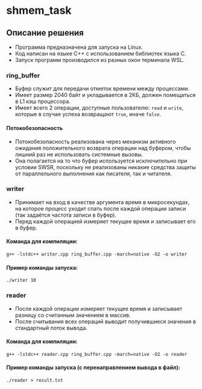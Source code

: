 # shmem_task

## Описание решения
- Программа предназначена для запуска на Linux.
- Код написан на языке С++ с использованием библиотек языка С.
- Запуск программ производился из разных окон терминала WSL.
### ring_buffer
- Буфер служит для передачи отметок времени между процессами.
- Имеет размер 2040 байт и укладывается в 2КБ, должен помещаться в L1 кэш процессора.
- Имеет всего 2 операции, доступные пользователю: `read` и `write`, которые в случае успеха возвращают `true`, иначе `false`.
#### Потокобезопасность
- Потокобезопасность реализована через механизм активного ожидания положительного возврата операции над буфером, чтобы лишний раз не использовать системные вызовы.
- Она полагается на то что буфер используется исключительно при условии SWSR, поскольку не реализованы никакие средства защиты от параллельного выполнения как писателя, так и читателя.
### writer
- Принимает на вход в качестве аргумента время в микросекундах, на которое процесс уходит спать после каждой операции записи (так задаётся частота записи в буфер).
- Перед каждой операцией измеряет текущее время и записывает его в буфер.
#### Команда для компиляции:
`g++ -lstdc++ writer.cpp ring_buffer.cpp -march=native -O2 -o writer`
#### Пример команды запуска:
`./writer 10`
### reader
- После каждой операции измеряет текущее время и записывает разницу со считанным значением в массив.
- После считывания всех операций выводит получившиеся значения в стандартный поток вывода.
#### Команда для компиляции:
`g++ -lstdc++ reader.cpp ring_buffer.cpp -march=native -O2 -o reader`
#### Пример команды запуска (с перенаправлением вывода в файл):
`./reader > result.txt`
